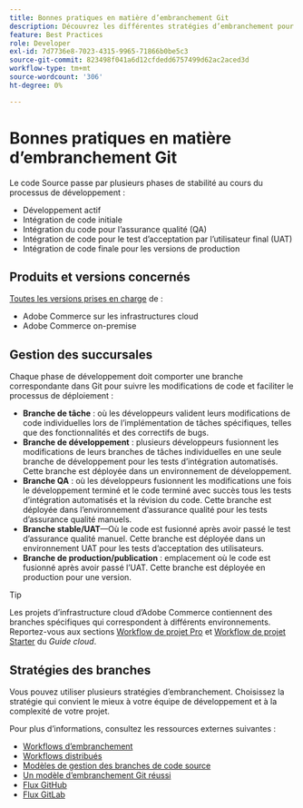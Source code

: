```yaml
---
title: Bonnes pratiques en matière d’embranchement Git
description: Découvrez les différentes stratégies d’embranchement pour la gestion du code source.
feature: Best Practices
role: Developer
exl-id: 7d7736e8-7023-4315-9965-71866b0be5c3
source-git-commit: 823498f041a6d12cfdedd6757499d62ac2aced3d
workflow-type: tm+mt
source-wordcount: '306'
ht-degree: 0%

---
```


# Bonnes pratiques en matière d’embranchement Git

Le code Source passe par plusieurs phases de stabilité au cours du processus de développement :

- Développement actif
- Intégration de code initiale
- Intégration du code pour l’assurance qualité (QA)
- Intégration de code pour le test d’acceptation par l’utilisateur final (UAT)
- Intégration de code finale pour les versions de production

## Produits et versions concernés

[Toutes les versions prises en charge](../../../release/versions.md) de :

- Adobe Commerce sur les infrastructures cloud
- Adobe Commerce on-premise

## Gestion des succursales

Chaque phase de développement doit comporter une branche correspondante dans Git pour suivre les modifications de code et faciliter le processus de déploiement :

- **Branche de tâche** : où les développeurs valident leurs modifications de code individuelles lors de l’implémentation de tâches spécifiques, telles que des fonctionnalités et des correctifs de bugs.
- **Branche de développement** : plusieurs développeurs fusionnent les modifications de leurs branches de tâches individuelles en une seule branche de développement pour les tests d’intégration automatisés. Cette branche est déployée dans un environnement de développement.
- **Branche QA** : où les développeurs fusionnent les modifications une fois le développement terminé et le code terminé avec succès tous les tests d’intégration automatisés et la révision du code. Cette branche est déployée dans l’environnement d’assurance qualité pour les tests d’assurance qualité manuels.
- **Branche stable/UAT**—Où le code est fusionné après avoir passé le test d’assurance qualité manuel. Cette branche est déployée dans un environnement UAT pour les tests d’acceptation des utilisateurs.
- **Branche de production/publication** : emplacement où le code est fusionné après avoir passé l’UAT. Cette branche est déployée en production pour une version.

>[!TIP]
>
>Les projets d’infrastructure cloud d’Adobe Commerce contiennent des branches spécifiques qui correspondent à différents environnements. Reportez-vous aux sections [Workflow de projet Pro](https://experienceleague.adobe.com/docs/commerce-cloud-service/user-guide/architecture/pro-develop-deploy-workflow.html) et [Workflow de projet Starter](https://experienceleague.adobe.com/docs/commerce-cloud-service/user-guide/architecture/starter-develop-deploy-workflow.html) du _Guide cloud_.

## Stratégies des branches

Vous pouvez utiliser plusieurs stratégies d’embranchement. Choisissez la stratégie qui convient le mieux à votre équipe de développement et à la complexité de votre projet.

Pour plus d’informations, consultez les ressources externes suivantes :

- [Workflows d’embranchement](https://git-scm.com/book/en/v2/Git-Branching-Branching-Workflows)
- [Workflows distribués](https://git-scm.com/book/en/v2/Distributed-Git-Distributed-Workflows)
- [Modèles de gestion des branches de code source](https://martinfowler.com/articles/branching-patterns.html)
- [Un modèle d’embranchement Git réussi](https://nvie.com/posts/a-successful-git-branching-model/)
- [Flux GitHub](https://docs.github.com/en/get-started/quickstart/github-flow)
- [Flux GitLab](https://about.gitlab.com/blog/2023/07/27/gitlab-flow-duo/)
